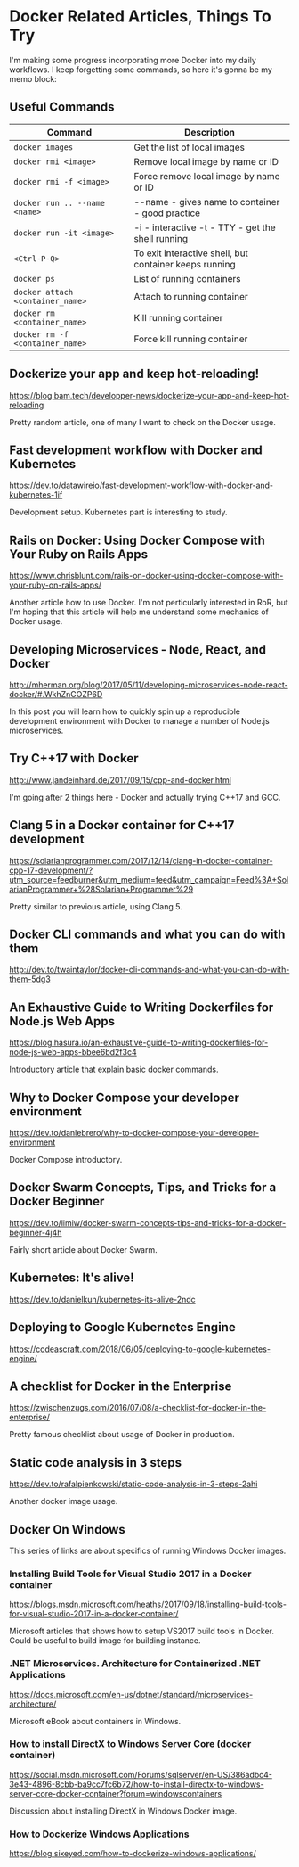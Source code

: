 # Docker Related Articles, Things To Try

I'm making some progress incorporating more Docker into my daily workflows.
I keep forgetting some commands, so here it's gonna be my memo block:

## Useful Commands

| Command                          | Description                                            |
| ---                              | ---                                                    |
| `docker images`                  | Get the list of local images                           |
| `docker rmi <image>`             | Remove local image by name or ID                       |
| `docker rmi -f <image>`          | Force remove local image by name or ID                 |
| `docker run .. --name <name>`    | --name - gives name to container - good practice       |
| `docker run -it <image>`         | -i - interactive -t - TTY - get the shell running      |
| `<Ctrl-P-Q>`                     | To exit interactive shell, but container keeps running |
| `docker ps`                      | List of running containers                             |
| `docker attach <container_name>` | Attach to running container                            |
| `docker rm <container_name>`     | Kill running container                                 |
| `docker rm -f <container_name>`  | Force kill running container                           |

## Dockerize your app and keep hot-reloading!
https://blog.bam.tech/developper-news/dockerize-your-app-and-keep-hot-reloading

Pretty random article, one of many I want to check on the Docker usage.

## Fast development workflow with Docker and Kubernetes
https://dev.to/datawireio/fast-development-workflow-with-docker-and-kubernetes-1if

Development setup. Kubernetes part is interesting to study.

## Rails on Docker: Using Docker Compose with Your Ruby on Rails Apps
https://www.chrisblunt.com/rails-on-docker-using-docker-compose-with-your-ruby-on-rails-apps/

Another article how to use Docker. I'm not perticularly interested in RoR, but
I'm hoping that this article will help me understand some mechanics of Docker usage.

## Developing Microservices - Node, React, and Docker 
http://mherman.org/blog/2017/05/11/developing-microservices-node-react-docker/#.WkhZnCOZP6D

In this post you will learn how to quickly spin up a reproducible development environment with Docker 
to manage a number of Node.js microservices.

## Try C++17 with Docker
http://www.jandeinhard.de/2017/09/15/cpp-and-docker.html

I'm going after 2 things here - Docker and actually trying C++17 and GCC.

## Clang 5 in a Docker container for C++17 development
https://solarianprogrammer.com/2017/12/14/clang-in-docker-container-cpp-17-development/?utm_source=feedburner&utm_medium=feed&utm_campaign=Feed%3A+SolarianProgrammer+%28Solarian+Programmer%29

Pretty similar to previous article, using Clang 5.

## Docker CLI commands and what you can do with them
http://dev.to/twaintaylor/docker-cli-commands-and-what-you-can-do-with-them-5dg3

## An Exhaustive Guide to Writing Dockerfiles for Node.js Web Apps
https://blog.hasura.io/an-exhaustive-guide-to-writing-dockerfiles-for-node-js-web-apps-bbee6bd2f3c4

Introductory article that explain basic docker commands.

## Why to Docker Compose your developer environment
https://dev.to/danlebrero/why-to-docker-compose-your-developer-environment

Docker Compose introductory.

## Docker Swarm Concepts, Tips, and Tricks for a Docker Beginner
https://dev.to/limiw/docker-swarm-concepts-tips-and-tricks-for-a-docker-beginner-4j4h

Fairly short article about Docker Swarm.

## Kubernetes: It's alive!
https://dev.to/danielkun/kubernetes-its-alive-2ndc

## Deploying to Google Kubernetes Engine
https://codeascraft.com/2018/06/05/deploying-to-google-kubernetes-engine/

## A checklist for Docker in the Enterprise
https://zwischenzugs.com/2016/07/08/a-checklist-for-docker-in-the-enterprise/

Pretty famous checklist about usage of Docker in production.

## Static code analysis in 3 steps
https://dev.to/rafalpienkowski/static-code-analysis-in-3-steps-2ahi

Another docker image usage.

## Docker On Windows

This series of links are about specifics of running Windows Docker images.

### Installing Build Tools for Visual Studio 2017 in a Docker container
https://blogs.msdn.microsoft.com/heaths/2017/09/18/installing-build-tools-for-visual-studio-2017-in-a-docker-container/

Microsoft articles that shows how to setup VS2017 build tools in Docker.
Could be useful to build image for building instance.

### .NET Microservices. Architecture for Containerized .NET Applications
https://docs.microsoft.com/en-us/dotnet/standard/microservices-architecture/

Microsoft eBook about containers in Windows.

### How to install DirectX to Windows Server Core (docker container)
https://social.msdn.microsoft.com/Forums/sqlserver/en-US/386adbc4-3e43-4896-8cbb-ba9cc7fc6b72/how-to-install-directx-to-windows-server-core-docker-container?forum=windowscontainers

Discussion about installing DirectX in Windows Docker image.

### How to Dockerize Windows Applications
https://blog.sixeyed.com/how-to-dockerize-windows-applications/










